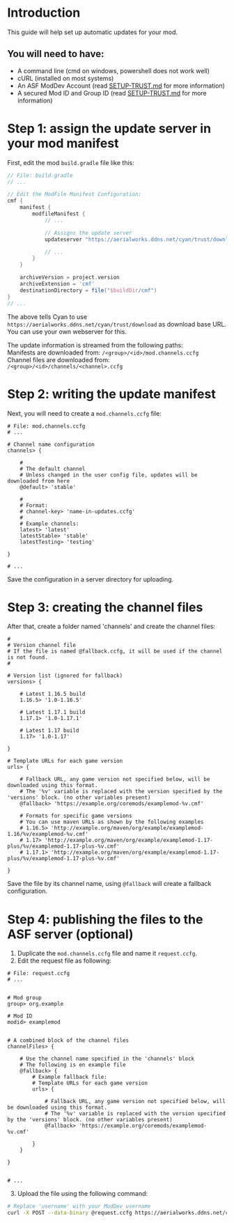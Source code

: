 # Introduction
This guide will help set up automatic updates for your mod.

## You will need to have:
 - A command line (cmd on windows, powershell does not work well)
 - cURL (installed on most systems)
 - An ASF ModDev Account (read [SETUP-TRUST.md](SETUP-TRUST.md) for more information)
 - A secured Mod ID and Group ID (read [SETUP-TRUST.md](SETUP-TRUST.md) for more information)

# Step 1: assign the update server in your mod manifest
First, edit the mod `build.gradle` file like this:

```groovy
// File: build.gradle
// ...

// Edit the ModFile Manifest Configuration:
cmf {
	manifest {
		modfileManifest {
            // ...

            // Assigns the update server
            updateserver "https://aerialworks.ddns.net/cyan/trust/download"

            // ...
		}
	}

	archiveVersion = project.version
	archiveExtension = 'cmf'
	destinationDirectory = file("$buildDir/cmf")
}
// ...
```

The above tells Cyan to use `https://aerialworks.ddns.net/cyan/trust/download` as download base URL. You can use your own webserver for this.

The update information is streamed from the following paths:<br/>
Manifests are downloaded from: `/<group>/<id>/mod.channels.ccfg`<br/>
Channel files are downloaded from: `/<group>/<id>/channels/<channel>.ccfg`

# Step 2: writing the update manifest
Next, you will need to create a `mod.channels.ccfg` file:
```ccfg
# File: mod.channels.ccfg
# ...

# Channel name configuration
channels> {

    #
    # The default channel
    # Unless changed in the user config file, updates will be downloaded from here
    @default> 'stable'

    #
    # Format:
    # channel-key> 'name-in-updates.ccfg'
    #
    # Example channels:
    latest> 'latest'
    latestStable> 'stable'
    latestTesting> 'testing'

}

# ...
```
Save the configuration in a server directory for uploading.

# Step 3: creating the channel files
After that, create a folder named 'channels' and create the channel files:

```ccfg
#
# Version channel file
# If the file is named @fallback.ccfg, it will be used if the channel is not found.
#

# Version list (ignored for fallback)
versions> {

    # Latest 1.16.5 build
    1.16.5> '1.0-1.16.5'

    # Latest 1.17.1 build
    1.17.1> '1.0-1.17.1'

    # Latest 1.17 build
    1.17> '1.0-1.17'

}

# Template URLs for each game version
urls> {

    # Fallback URL, any game version not specified below, will be downloaded using this format.
    # The '%v' variable is replaced with the version specified by the 'versions' block. (no other variables present)
    @fallback> 'https://example.org/coremods/examplemod-%v.cmf'

    # Formats for specific game versions
    # You can use maven URLs as shown by the following examples
    # 1.16.5> 'http://example.org/maven/org/example/examplemod-1.16/%v/examplemod-%v.cmf'
    # 1.17> 'http://example.org/maven/org/example/examplemod-1.17-plus/%v/examplemod-1.17-plus-%v.cmf'
    # 1.17.1> 'http://example.org/maven/org/example/examplemod-1.17-plus/%v/examplemod-1.17-plus-%v.cmf'

}
```
Save the file by its channel name, using `@fallback` will create a fallback configuration.

# Step 4: publishing the files to the ASF server (optional)
1. Duplicate the `mod.channels.ccfg` file and name it `request.ccfg`.
2. Edit the request file as following:

```ccfg
# File: request.ccfg
# ...


# Mod group
group> org.example

# Mod ID
modid> examplemod


# A combined block of the channel files
channelFiles> {

    # Use the channel name specified in the 'channels' block
    # The following is en example file
    @fallback> {
        # Example fallback file:
        # Template URLs for each game version
        urls> {

            # Fallback URL, any game version not specified below, will be downloaded using this format.
            # The '%v' variable is replaced with the version specified by the 'versions' block. (no other variables present)
            @fallback> 'https://example.org/coremods/examplemod-%v.cmf'

        }
    }

}


# ...
```

3. Upload the file using the following command:

```bash
# Replace 'username' with your ModDev username
curl -X POST --data-binary @request.ccfg https://aerialworks.ddns.net/cyan/trust/set-version-document -u "username"
```
